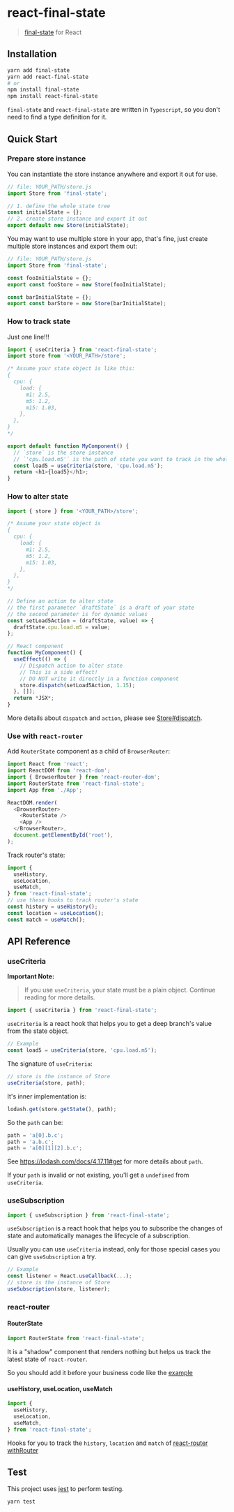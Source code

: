 # react-final-state

> [final-state](https://github.com/final-state/final-state) for React

## Installation

```bash
yarn add final-state
yarn add react-final-state
# or
npm install final-state
npm install react-final-state
```

`final-state` and `react-final-state` are written in `Typescript`, so you don't need to find a type definition for it.

## Quick Start

### Prepare store instance

You can instantiate the store instance anywhere and export it out for use.

```javascript
// file: YOUR_PATH/store.js
import Store from 'final-state';

// 1. define the whole state tree
const initialState = {};
// 2. create store instance and export it out
export default new Store(initialState);
```

You may want to use multiple store in your app, that's fine, just create multiple store instances and export them out:

```javascript
// file: YOUR_PATH/store.js
import Store from 'final-state';

const fooInitialState = {};
export const fooStore = new Store(fooInitialState);

const barInitialState = {};
export const barStore = new Store(barInitialState);
```

### How to track state

Just one line!!!

```javascript
import { useCriteria } from 'react-final-state';
import store from '<YOUR_PATH>/store';

/* Assume your state object is like this:
{
  cpu: {
    load: {
      m1: 2.5,
      m5: 1.2,
      m15: 1.03,
    },
  },
}
*/

export default function MyComponent() {
  // `store` is the store instance
  // `'cpu.load.m5'` is the path of state you want to track in the whole state object
  const load5 = useCriteria(store, 'cpu.load.m5');
  return <h1>{load5}</h1>;
}
```

### How to alter state

```javascript
import { store } from '<YOUR_PATH>/store';

/* Assume your state object is
{
  cpu: {
    load: {
      m1: 2.5,
      m5: 1.2,
      m15: 1.03,
    },
  },
}
*/

// Define an action to alter state
// the first parameter `draftState` is a draft of your state
// the second parameter is for dynamic values
const setLoad5Action = (draftState, value) => {
  draftState.cpu.load.m5 = value;
};

// React component
function MyComponent() {
  useEffect(() => {
    // Dispatch action to alter state
    // This is a side effect!
    // DO NOT write it directly in a function component
    store.dispatch(setLoad5Action, 1.15);
  }, []);
  return *JSX*;
}
```

More details about `dispatch` and `action`, please see [Store#dispatch](https://github.com/final-state/final-state#storedispatchaction-actionparams).

### Use with `react-router`
Add `RouterState` component as a child of `BrowserRouter`:
```javascript
import React from 'react';
import ReactDOM from 'react-dom';
import { BrowserRouter } from 'react-router-dom';
import RouterState from 'react-final-state';
import App from './App';

ReactDOM.render(
  <BrowserRouter>
    <RouterState />
    <App />
  </BrowserRouter>,
  document.getElementById('root'),
);
```
Track router's state:
```javascript
import {
  useHistory,
  useLocation,
  useMatch,
} from 'react-final-state';
// use these hooks to track router's state
const history = useHistory();
const location = useLocation();
const match = useMatch();
```

## API Reference

### useCriteria

**Important Note:**

> If you use `useCriteria`, your state must be a plain object. Continue reading for more details.

```javascript
import { useCriteria } from 'react-final-state';
```

`useCriteria` is a react hook that helps you to get a deep branch's value from the state object.

```javascript
// Example
const load5 = useCriteria(store, 'cpu.load.m5');
```

The signature of `useCriteria`:

```javascript
// store is the instance of Store
useCriteria(store, path);
```

It's inner implementation is:

```javascript
lodash.get(store.getState(), path);
```

So the `path` can be:

```javascript
path = 'a[0].b.c';
path = 'a.b.c';
path = 'a[0][1][2].b.c';
```

See https://lodash.com/docs/4.17.11#get for more details about `path`.

If your `path` is invalid or not existing, you'll get a `undefined` from `useCriteria`.

### useSubscription

```javascript
import { useSubscription } from 'react-final-state';
```

`useSubscription` is a react hook that helps you to subscribe the changes of state and automatically manages the lifecycle of a subscription.

Usually you can use `useCriteria` instead, only for those special cases you can give `useSubscription` a try.

```javascript
// Example
const listener = React.useCallback(...);
// store is the instance of Store
useSubscription(store, listener);
```

### react-router
#### RouterState
```javascript
import RouterState from 'react-final-state';
```
It is a "shadow" component that renders nothing but helps us track the latest state of `react-router`.

So you should add it before your business code like the [example](https://github.com/final-state/react-final-state/blob/master/README.md#use-with-react-router)
#### useHistory, useLocation, useMatch
```javascript
import {
  useHistory,
  useLocation,
  useMatch,
} from 'react-final-state';
```
Hooks for you to track the `history`, `location` and `match` of [react-router withRouter](https://reacttraining.com/react-router/web/api/withRouter)

## Test

This project uses [jest](https://jestjs.io/) to perform testing.

```bash
yarn test
```
